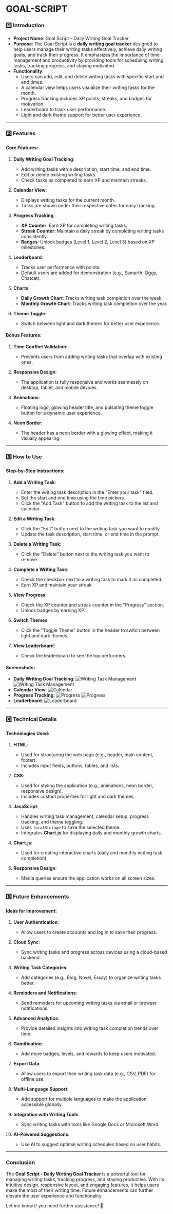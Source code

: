 # GOAL-SCRIPT

### 1️⃣ **Introduction**
- **Project Name**: Goal Script - Daily Writing Goal Tracker
- **Purpose**: The Goal Script is a **daily writing goal tracker** designed to help users manage their writing tasks effectively, achieve daily writing goals, and track their progress. It emphasizes the importance of time management and productivity by providing tools for scheduling writing tasks, tracking progress, and staying motivated.
- **Functionality**:
  - Users can add, edit, and delete writing tasks with specific start and end times.
  - A calendar view helps users visualize their writing tasks for the month.
  - Progress tracking includes XP points, streaks, and badges for motivation.
  - Leaderboard to track user performance.
  - Light and dark theme support for better user experience.

---

### 2️⃣ **Features**
#### **Core Features**:
1. **Daily Writing Goal Tracking**:
   - Add writing tasks with a description, start time, and end time.
   - Edit or delete existing writing tasks.
   - Check tasks as completed to earn XP and maintain streaks.

2. **Calendar View**:
   - Displays writing tasks for the current month.
   - Tasks are shown under their respective dates for easy tracking.

3. **Progress Tracking**:
   - **XP Counter**: Earn XP for completing writing tasks.
   - **Streak Counter**: Maintain a daily streak by completing writing tasks consistently.
   - **Badges**: Unlock badges (Level 1, Level 2, Level 3) based on XP milestones.

4. **Leaderboard**:
   - Tracks user performance with points.
   - Default users are added for demonstration (e.g., Samarth, Oggy, Chatcat).

5. **Charts**:
   - **Daily Growth Chart**: Tracks writing task completion over the week.
   - **Monthly Growth Chart**: Tracks writing task completion over the year.

6. **Theme Toggle**:
   - Switch between light and dark themes for better user experience.

#### **Bonus Features**:
1. **Time Conflict Validation**:
   - Prevents users from adding writing tasks that overlap with existing ones.

2. **Responsive Design**:
   - The application is fully responsive and works seamlessly on desktop, tablet, and mobile devices.

3. **Animations**:
   - Floating logo, glowing header title, and pulsating theme toggle button for a dynamic user experience.

4. **Neon Border**:
   - The header has a neon border with a glowing effect, making it visually appealing.

---

### 3️⃣ **How to Use**
#### **Step-by-Step Instructions**:
1. **Add a Writing Task**:
   - Enter the writing task description in the "Enter your task" field.
   - Set the start and end time using the time pickers.
   - Click the "Add Task" button to add the writing task to the list and calendar.

2. **Edit a Writing Task**:
   - Click the "Edit" button next to the writing task you want to modify.
   - Update the task description, start time, or end time in the prompt.

3. **Delete a Writing Task**:
   - Click the "Delete" button next to the writing task you want to remove.

4. **Complete a Writing Task**:
   - Check the checkbox next to a writing task to mark it as completed.
   - Earn XP and maintain your streak.

5. **View Progress**:
   - Check the XP counter and streak counter in the "Progress" section.
   - Unlock badges by earning XP.

6. **Switch Themes**:
   - Click the "Toggle Theme" button in the header to switch between light and dark themes.

7. **View Leaderboard**:
   - Check the leaderboard to see the top performers.

#### **Screenshots**:
- **Daily Writing Goal Tracking**:
  ![Writing Task Management](/addingtask.PNG)
  ![Writing Task Management](/addingtask2.PNG)
- **Calendar View**:
  ![Calendar](calender1.PNG)
- **Progress Tracking**:
  ![Progress](pick2.PNG)
  ![Progress](progress.PNG)
- **Leaderboard**:
  ![Leaderboard](leaderboard.PNG)

---

### 4️⃣ **Technical Details**
#### **Technologies Used**:
1. **HTML**:
   - Used for structuring the web page (e.g., header, main content, footer).
   - Includes input fields, buttons, tables, and lists.

2. **CSS**:
   - Used for styling the application (e.g., animations, neon border, responsive design).
   - Includes custom properties for light and dark themes.

3. **JavaScript**:
   - Handles writing task management, calendar setup, progress tracking, and theme toggling.
   - Uses `localStorage` to save the selected theme.
   - Integrates **Chart.js** for displaying daily and monthly growth charts.

4. **Chart.js**:
   - Used for creating interactive charts (daily and monthly writing task completion).

5. **Responsive Design**:
   - Media queries ensure the application works on all screen sizes.

---

### 5️⃣ **Future Enhancements**
#### **Ideas for Improvement**:
1. **User Authentication**:
   - Allow users to create accounts and log in to save their progress.

2. **Cloud Sync**:
   - Sync writing tasks and progress across devices using a cloud-based backend.

3. **Writing Task Categories**:
   - Add categories (e.g., Blog, Novel, Essay) to organize writing tasks better.

4. **Reminders and Notifications**:
   - Send reminders for upcoming writing tasks via email or browser notifications.

5. **Advanced Analytics**:
   - Provide detailed insights into writing task completion trends over time.

6. **Gamification**:
   - Add more badges, levels, and rewards to keep users motivated.

7. **Export Data**:
   - Allow users to export their writing task data (e.g., CSV, PDF) for offline use.

8. **Multi-Language Support**:
   - Add support for multiple languages to make the application accessible globally.

9. **Integration with Writing Tools**:
   - Sync writing tasks with tools like Google Docs or Microsoft Word.

10. **AI-Powered Suggestions**:
    - Use AI to suggest optimal writing schedules based on user habits.

---

### Conclusion
The **Goal Script - Daily Writing Goal Tracker** is a powerful tool for managing writing tasks, tracking progress, and staying productive. With its intuitive design, responsive layout, and engaging features, it helps users make the most of their writing time. Future enhancements can further elevate the user experience and functionality.

Let me know if you need further assistance! 🚀
